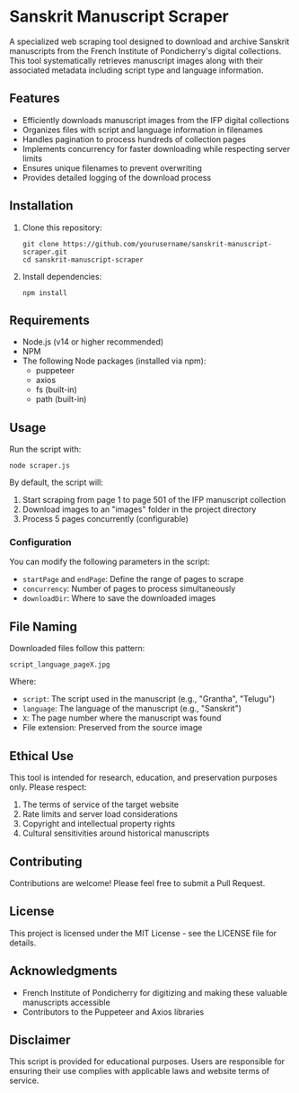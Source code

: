 # Sanskrit Manuscript Scraper

A specialized web scraping tool designed to download and archive Sanskrit manuscripts from the French Institute of Pondicherry's digital collections. This tool systematically retrieves manuscript images along with their associated metadata including script type and language information.

## Features

- Efficiently downloads manuscript images from the IFP digital collections
- Organizes files with script and language information in filenames
- Handles pagination to process hundreds of collection pages
- Implements concurrency for faster downloading while respecting server limits
- Ensures unique filenames to prevent overwriting
- Provides detailed logging of the download process

## Installation

1. Clone this repository:

   ```
   git clone https://github.com/yourusername/sanskrit-manuscript-scraper.git
   cd sanskrit-manuscript-scraper
   ```

2. Install dependencies:
   ```
   npm install
   ```

## Requirements

- Node.js (v14 or higher recommended)
- NPM
- The following Node packages (installed via npm):
  - puppeteer
  - axios
  - fs (built-in)
  - path (built-in)

## Usage

Run the script with:

```
node scraper.js
```

By default, the script will:

1. Start scraping from page 1 to page 501 of the IFP manuscript collection
2. Download images to an "images" folder in the project directory
3. Process 5 pages concurrently (configurable)

### Configuration

You can modify the following parameters in the script:

- `startPage` and `endPage`: Define the range of pages to scrape
- `concurrency`: Number of pages to process simultaneously
- `downloadDir`: Where to save the downloaded images

## File Naming

Downloaded files follow this pattern:

```
script_language_pageX.jpg
```

Where:

- `script`: The script used in the manuscript (e.g., "Grantha", "Telugu")
- `language`: The language of the manuscript (e.g., "Sanskrit")
- `X`: The page number where the manuscript was found
- File extension: Preserved from the source image

## Ethical Use

This tool is intended for research, education, and preservation purposes only. Please respect:

1. The terms of service of the target website
2. Rate limits and server load considerations
3. Copyright and intellectual property rights
4. Cultural sensitivities around historical manuscripts

## Contributing

Contributions are welcome! Please feel free to submit a Pull Request.

## License

This project is licensed under the MIT License - see the LICENSE file for details.

## Acknowledgments

- French Institute of Pondicherry for digitizing and making these valuable manuscripts accessible
- Contributors to the Puppeteer and Axios libraries

## Disclaimer

This script is provided for educational purposes. Users are responsible for ensuring their use complies with applicable laws and website terms of service.
